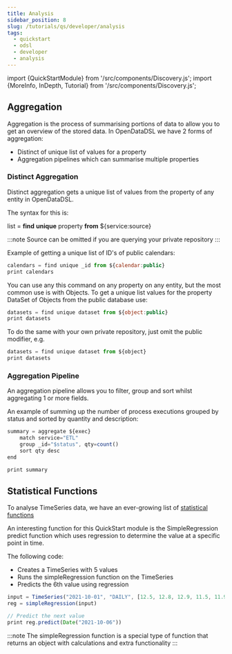 ```yaml
---
title: Analysis
sidebar_position: 8
slug: /tutorials/qs/developer/analysis
tags:
  - quickstart
  - odsl
  - developer
  - analysis
---
```

import {QuickStartModule} from '/src/components/Discovery.js';
import {MoreInfo, InDepth, Tutorial} from '/src/components/Discovery.js';

<QuickStartModule text="This quickstart module shows you how to utilise aggregation pipelines and statistical functions to analyse your data." />

## Aggregation
Aggregation is the process of summarising portions of data to allow you to get an overview of the stored data.
In OpenDataDSL we have 2 forms of aggregation:
* Distinct of unique list of values for a property
* Aggregation pipelines which can summarise multiple properties

### Distinct Aggregation
Distinct aggregation gets a unique list of values from the property of any entity in OpenDataDSL.

The syntax for this is:

list = **find** **unique** property **from** ${service:source}

:::note
Source can be omitted if you are querying your private repository
:::

Example of getting a unique list of ID's of public calendars:
```js
calendars = find unique _id from ${calendar:public}
print calendars
```

You can use any this command on any property on any entity, but the most common use is with Objects.
To get a unique list values for the property DataSet of Objects from the public database use:

```js
datasets = find unique dataset from ${object:public}
print datasets
```

To do the same with your own private repository, just omit the public modifier, e.g.

```js
datasets = find unique dataset from ${object}
print datasets
```

<InDepth href="/docs/odsl/command/find" />

### Aggregation Pipeline
An aggregation pipeline allows you to filter, group and sort whilst aggregating 1 or more fields.

An example of summing up the number of process executions grouped by status and sorted by quantity and description:

```js
summary = aggregate ${exec}
    match service="ETL"
    group _id="$status", qty=count()
    sort qty desc
end

print summary
```

<InDepth href="/docs/odsl/command/aggregate" />

## Statistical Functions
To analyse TimeSeries data, we have an ever-growing list of [statistical functions](/docs/odsl/function/statistics)

An interesting function for this QuickStart module is the SimpleRegression predict function which uses regression to determine the value at a specific point in time.

The following code:
* Creates a TimeSeries with 5 values
* Runs the simpleRegression function on the TimeSeries
* Predicts the 6th value using regression

```js
input = TimeSeries("2021-10-01", "DAILY", [12.5, 12.8, 12.9, 11.5, 11.9])
reg = simpleRegression(input)

// Predict the next value
print reg.predict(Date("2021-10-06"))
```

:::note
The simpleRegression function is a special type of function that returns an object with calculations and extra functionality
:::
